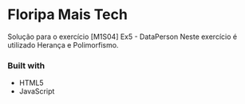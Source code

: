 # Floripa Mais Tech

Solução para o exercício [M1S04] Ex5 - DataPerson
Neste exercício é utilizado Herança e Polimorfismo.


### Built with

- HTML5
- JavaScript
